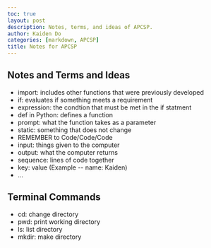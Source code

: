 ```yaml
---
toc: true
layout: post
description: Notes, terms, and ideas of APCSP.
author: Kaiden Do
categories: [markdown, APCSP]
title: Notes for APCSP
---
```

## Notes and Terms and Ideas
- import: includes other functions that were previously developed
- if: evaluates if something meets a requirement
- expression: the condtion that must be met in the if statment
- def in Python: defines a function
- prompt: what the function takes as a parameter
- static: something that does not change
- REMEMBER to Code/Code/Code
- input: things given to the computer
- output: what the computer returns
- sequence: lines of code together
- key: value (Example -- name: Kaiden)
- ...

## Terminal Commands
- cd: change directory
- pwd: print working directory
- ls: list directory
- mkdir: make directory